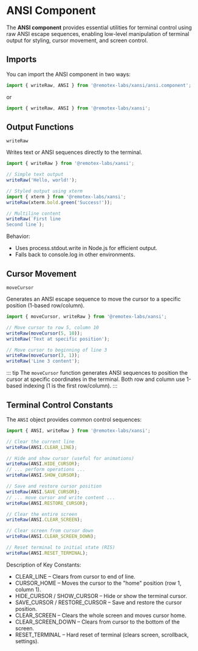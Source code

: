 # ANSI Component

The **ANSI component** provides essential utilities for terminal control using raw ANSI escape sequences,
enabling low-level manipulation of terminal output for styling, cursor movement, and screen control.

## Imports

You can import the ANSI component in two ways:
```ts
import { writeRaw, ANSI } from '@remotex-labs/xansi/ansi.component';
```

or

```ts
import { writeRaw, ANSI } from '@remotex-labs/xansi';
```

## Output Functions
`writeRaw`

Writes text or ANSI sequences directly to the terminal.

```ts
import { writeRaw } from '@remotex-labs/xansi';

// Simple text output
writeRaw('Hello, world!');

// Styled output using xterm
import { xterm } from '@remotex-labs/xansi';
writeRaw(xterm.bold.green('Success!'));

// Multiline content
writeRaw(`First line
Second line`);
```

Behavior:
- Uses process.stdout.write in Node.js for efficient output.
- Falls back to console.log in other environments.

## Cursor Movement
`moveCursor`

Generates an ANSI escape sequence to move the cursor to a specific position (1-based row/column).

```ts
import { moveCursor, writeRaw } from '@remotex-labs/xansi';

// Move cursor to row 5, column 10
writeRaw(moveCursor(5, 10));
writeRaw('Text at specific position');

// Move cursor to beginning of line 3
writeRaw(moveCursor(3, 1));
writeRaw('Line 3 content');
```

::: tip
The `moveCursor` function generates ANSI sequences to position the cursor at specific coordinates in the terminal. 
Both row and column use 1-based indexing (1 is the first row/column).
:::

## Terminal Control Constants
The `ANSI` object provides common control sequences:
```ts
import { ANSI, writeRaw } from '@remotex-labs/xansi';

// Clear the current line
writeRaw(ANSI.CLEAR_LINE);

// Hide and show cursor (useful for animations)
writeRaw(ANSI.HIDE_CURSOR);
// ... perform operations ...
writeRaw(ANSI.SHOW_CURSOR);

// Save and restore cursor position
writeRaw(ANSI.SAVE_CURSOR);
// ... move cursor and write content ...
writeRaw(ANSI.RESTORE_CURSOR);

// Clear the entire screen
writeRaw(ANSI.CLEAR_SCREEN);

// Clear screen from cursor down
writeRaw(ANSI.CLEAR_SCREEN_DOWN);

// Reset terminal to initial state (RIS)
writeRaw(ANSI.RESET_TERMINAL);
```

Description of Key Constants:
* CLEAR_LINE – Clears from cursor to end of line.
* CURSOR_HOME – Moves the cursor to the "home" position (row 1, column 1).
* HIDE_CURSOR / SHOW_CURSOR – Hide or show the terminal cursor.
* SAVE_CURSOR / RESTORE_CURSOR – Save and restore the cursor position.
* CLEAR_SCREEN – Clears the whole screen and moves cursor home.
* CLEAR_SCREEN_DOWN – Clears from cursor to the bottom of the screen.
* RESET_TERMINAL – Hard reset of terminal (clears screen, scrollback, settings).
